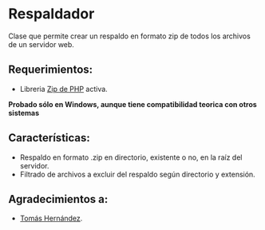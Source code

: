 Respaldador
===========

Clase que permite crear un respaldo en formato zip de todos los archivos de un servidor web.


Requerimientos:
---------------

  * Libreria [Zip de PHP](http://www.php.net/manual/es/zip.installation.php) activa.
  
**Probado sólo en Windows, aunque tiene compatibilidad teorica con otros sistemas**

Características:
----------------
  * Respaldo en formato .zip en directorio, existente o no, en la raíz del servidor.
  * Filtrado de archivos a excluir del respaldo según directorio y extensión.
  

Agradecimientos a:
----------------
  * [Tomás Hernández](https://github.com/THernandez03).
